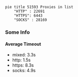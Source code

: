 
```mermaid
pie title 51593 Proxies in list
    "HTTP" : 22691
    "HTTPS": 6443
    "SOCKS" : 28169
```

### Some Info
#### Average Timeout

- mixed: 3.3s
- http: 1.5s
- https: 8.3s
- socks: 4.9s